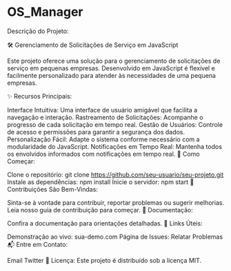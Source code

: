 # OS_Manager
Descrição do Projeto:

🛠️ Gerenciamento de Solicitações de Serviço em JavaScript

Este projeto oferece uma solução para o gerenciamento de solicitações de serviço em pequenas empresas. Desenvolvido em JavaScript é flexível e facilmente personalizado para atender às necessidades de uma pequena empresas.

✨ Recursos Principais:

Interface Intuitiva: Uma interface de usuário amigável que facilita a navegação e interação.
Rastreamento de Solicitações: Acompanhe o progresso de cada solicitação em tempo real.
Gestão de Usuários: Controle de acesso e permissões para garantir a segurança dos dados.
Personalização Fácil: Adapte o sistema conforme necessário com a modularidade do JavaScript.
Notificações em Tempo Real: Mantenha todos os envolvidos informados com notificações em tempo real.
🚀 Como Começar:

Clone o repositório: git clone https://github.com/seu-usuario/seu-projeto.git
Instale as dependências: npm install
Inicie o servidor: npm start
🤝 Contribuições São Bem-Vindas:

Sinta-se à vontade para contribuir, reportar problemas ou sugerir melhorias.
Leia nosso guia de contribuição para começar.
📖 Documentação:

Confira a documentação para orientações detalhadas.
🔗 Links Úteis:

Demonstração ao vivo: sua-demo.com
Página de Issues: Relatar Problemas
📬 Entre em Contato:

Email
Twitter
📄 Licença:
Este projeto é distribuído sob a licença MIT.
